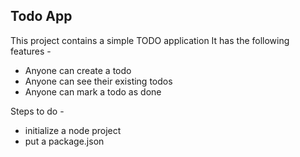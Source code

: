 ## Todo App

This project contains a simple TODO application
It has the following features -

- Anyone can create a todo
- Anyone can see their existing todos
- Anyone can mark a todo as done

Steps to do -

- initialize a node project
- put a package.json
